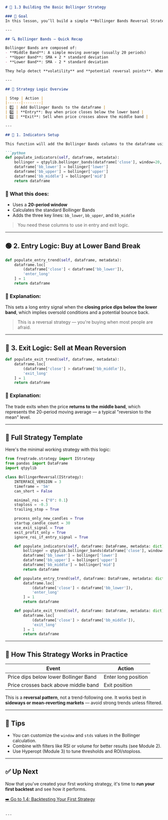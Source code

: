 

```markdown
# 📘 1.3 Building the Basic Bollinger Strategy

### 🎯 Goal
In this lesson, you’ll build a simple **Bollinger Bands Reversal Strategy** that enters trades when price breaks the lower band and exits when it returns to the midline. This is a common mean-reversion technique — buy low and sell when price reverts to the average.

---

## 🔍 Bollinger Bands — Quick Recap

Bollinger Bands are composed of:
- **Middle Band**: A simple moving average (usually 20 periods)
- **Upper Band**: SMA + 2 * standard deviation
- **Lower Band**: SMA - 2 * standard deviation

They help detect **volatility** and **potential reversal points**. When price closes below the lower band, it may be oversold. When it returns to the mid-band, the move may be complete.

---

## 🧠 Strategy Logic Overview

| Step | Action |
|------|--------|
| 1️⃣ | Add Bollinger Bands to the dataframe |
| 2️⃣ | **Entry**: Buy when price closes below the lower band |
| 3️⃣ | **Exit**: Sell when price crosses above the middle band |

---

## 🧪 1. Indicators Setup

This function will add the Bollinger Bands columns to the dataframe using `qtpylib`.

```python
def populate_indicators(self, dataframe, metadata):
    bollinger = qtpylib.bollinger_bands(dataframe['close'], window=20, stds=2)
    dataframe['bb_lower'] = bollinger['lower']
    dataframe['bb_upper'] = bollinger['upper']
    dataframe['bb_middle'] = bollinger['mid']
    return dataframe
```

### 🔎 What this does:
- Uses a **20-period window**
- Calculates the standard Bollinger Bands
- Adds the three key lines: `bb_lower`, `bb_upper`, and `bb_middle`

> You need these columns to use in entry and exit logic.

---

## 🟢 2. Entry Logic: Buy at Lower Band Break

```python
def populate_entry_trend(self, dataframe, metadata):
    dataframe.loc[
        (dataframe['close'] < dataframe['bb_lower']),
        'enter_long'
    ] = 1
    return dataframe
```

### 📌 Explanation:
This sets a long entry signal when the **closing price dips below the lower band**, which implies oversold conditions and a potential bounce back.

> This is a reversal strategy — you're buying when most people are afraid.

---

## 🔴 3. Exit Logic: Sell at Mean Reversion

```python
def populate_exit_trend(self, dataframe, metadata):
    dataframe.loc[
        (dataframe['close'] > dataframe['bb_middle']),
        'exit_long'
    ] = 1
    return dataframe
```

### 📌 Explanation:
The trade exits when the price **returns to the middle band**, which represents the 20-period moving average — a typical "reversion to the mean" level.

---

## 🧱 Full Strategy Template

Here's the minimal working strategy with this logic:

```python
from freqtrade.strategy import IStrategy
from pandas import DataFrame
import qtpylib

class BollingerReversal(IStrategy):
    INTERFACE_VERSION = 3
    timeframe = '5m'
    can_short = False

    minimal_roi = {"0": 0.1}
    stoploss = -0.3
    trailing_stop = True

    process_only_new_candles = True
    startup_candle_count = 30
    use_exit_signal = True
    exit_profit_only = True
    ignore_roi_if_entry_signal = True

    def populate_indicators(self, dataframe: DataFrame, metadata: dict) -> DataFrame:
        bollinger = qtpylib.bollinger_bands(dataframe['close'], window=20, stds=2)
        dataframe['bb_lower'] = bollinger['lower']
        dataframe['bb_upper'] = bollinger['upper']
        dataframe['bb_middle'] = bollinger['mid']
        return dataframe

    def populate_entry_trend(self, dataframe: DataFrame, metadata: dict) -> DataFrame:
        dataframe.loc[
            (dataframe['close'] < dataframe['bb_lower']),
            'enter_long'
        ] = 1
        return dataframe

    def populate_exit_trend(self, dataframe: DataFrame, metadata: dict) -> DataFrame:
        dataframe.loc[
            (dataframe['close'] > dataframe['bb_middle']),
            'exit_long'
        ] = 1
        return dataframe
```

---

## 🧪 How This Strategy Works in Practice

| Event | Action |
|-------|--------|
| Price dips below lower Bollinger Band | Enter long position |
| Price crosses back above middle band | Exit position |

This is a **reversal pattern**, not a trend-following one. It works best in **sideways or mean-reverting markets** — avoid strong trends unless filtered.

---

## 📎 Tips

- You can customize the `window` and `stds` values in the Bollinger calculation.
- Combine with filters like RSI or volume for better results (see Module 2).
- Use Hyperopt (Module 3) to tune thresholds and ROI/stoploss.

---

## ✅ Up Next

Now that you've created your first working strategy, it's time to **run your first backtest** and see how it performs.

[➡️ Go to 1.4: Backtesting Your First Strategy](./1.4_backtesting.md)
```

---
